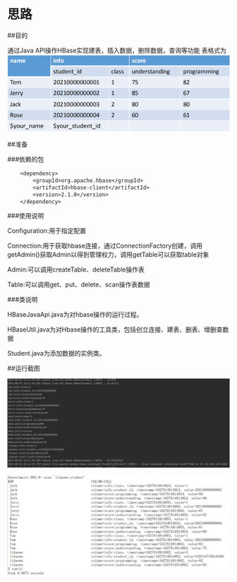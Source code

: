 思路
=

##目的


通过Java API操作HBase实现建表，插入数据，删除数据，查询等功能
表格式为
![HBase表格式.png](HBase表格式.png)

##准备

###依赖的包

        <dependency>
            <groupId>org.apache.hbase</groupId>
            <artifactId>hbase-client</artifactId>
            <version>2.1.0</version>
        </dependency>

###使用说明

Configuration:用于指定配置

Connection:用于获取hbase连接，通过ConnectionFactory创建，调用getAdmin()获取Admin以得到管理权力，调用getTable可以获取table对象

Admin:可以调用createTable、deleteTable操作表

Table:可以调用get、put、delete、scan操作表数据



###类说明

HBaseJavaApi.java为对hbase操作的运行过程。

HBaseUtil.java为对Hbase操作的工具类，包括创立连接、建表、删表、增删查数据

Student.java为添加数据的实例类。



##运行截图

![运行截图.png](运行截图.png)

![数据查询截图.png](数据查询截图.png)